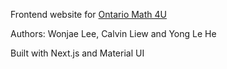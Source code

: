 Frontend website for [Ontario Math 4U](https://github.com/Calvin-Liew/OntarioGrade12Math)

Authors: Wonjae Lee, Calvin Liew and Yong Le He

Built with Next.js and Material UI
